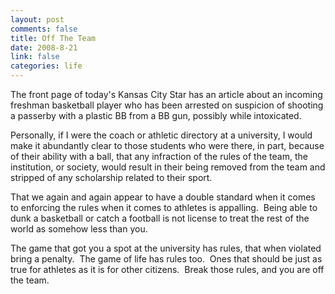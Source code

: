 ```yaml
--- 
layout: post
comments: false
title: Off The Team
date: 2008-8-21
link: false
categories: life
---
```

The front page of today's Kansas City Star has an article about an incoming freshman basketball player who has been arrested on suspicion of shooting a passerby with a plastic BB from a BB gun, possibly while intoxicated.

Personally, if I were the coach or athletic directory at a university, I would make it abundantly clear to those students who were there, in part, because of their ability with a ball, that any infraction of the rules of the team, the institution, or society, would result in their being removed from the team and stripped of any scholarship related to their sport.

That we again and again appear to have a double standard when it comes to enforcing the rules when it comes to athletes is appalling.  Being able to dunk a basketball or catch a football is not license to treat the rest of the world as somehow less than you.

The game that got you a spot at the university has rules, that when violated bring a penalty.  The game of life has rules too.  Ones that should be just as true for athletes as it is for other citizens.  Break those rules, and you are off the team.
